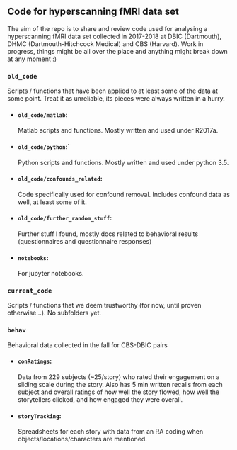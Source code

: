 ## Code for hyperscanning fMRI data set

The aim of the repo is to share and review code used for analysing a hyperscanning fMRI data set collected in 2017-2018 at DBIC (Dartmouth), DHMC (Dartmouth-Hitchcock Medical) and CBS (Harvard). Work in progress, things might be all over the place and anything might break down at any moment :)

### `old_code`
Scripts / functions that have been applied to at least some of the data at some point. Treat it as unreliable, its pieces were always written in a hurry. 

- #### `old_code/matlab`: 
  Matlab scripts and functions. Mostly written and used under R2017a.
- #### `old_code/python`:`
  Python scripts and functions. Mostly written and used under python 3.5.
- #### `old_code/confounds_related`:
  Code specifically used for confound removal. Includes confound data as well, at least some of it.
- #### `old_code/further_random_stuff`:
  Further stuff I found, mostly docs related to behavioral results (questionnaires and questionnaire responses)
- #### `notebooks`:
  For jupyter notebooks.

### `current_code`
Scripts / functions that we deem trustworthy (for now, until proven otherwise...). No subfolders yet.

### `behav`
Behavioral data collected in the fall for CBS-DBIC pairs

- #### `conRatings`:
  Data from 229 subjects (~25/story) who rated their engagement on a sliding scale during the story. Also has 5 min written recalls from each subject and overall ratings of how well the story flowed, how well the storytellers clicked, and how engaged they were overall.
- #### `storyTracking`:
  Spreadsheets for each story with data from an RA coding when objects/locations/characters are mentioned.
  
